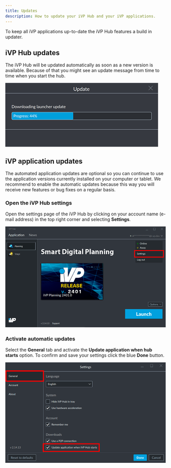 ```yaml
---
title: Updates
description: How to update your iVP Hub and your iVP applications.
---
```


To keep all iVP applications up-to-date the iVP Hub features a build in updater.

## iVP Hub updates

The iVP Hub will be updated automatically as soon as a new version is available. Because of that you might see an update message from time to time when you start the hub.

![iVP Hub updates](../../../.gitbook/assets/hub_update.png)

## iVP application updates

The automated application updates are optional so you can continue to use the application versions currently installed on your computer or tablet. We recommend to enable the automatic updates because this way you will receive new features or bug fixes on a regular basis.

### Open the iVP Hub settings

Open the settings page of the iVP Hub by clicking on your account name (e-mail address) in the top right corner and selecting __Settings__.

![iVP Hub settings](../../../.gitbook/assets/hub_settings.png)

### Activate automatic updates

Select the __General__ tab and activate the __Update application when hub starts__ option. To confirm and save your settings click the blue __Done__ button.

![Activate automatic updates](../../../.gitbook/assets/hub_application_update.png)